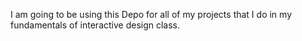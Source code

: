 I am going to be using this Depo for all of my projects that I do in my fundamentals of interactive design class.
